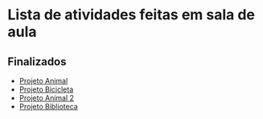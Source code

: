 # Lista de atividades feitas em sala de aula

## Finalizados
- [Projeto Animal](https://github.com/joelson91/Atividades-POO-Java/tree/main/Atividade_01)
- [Projeto Bicicleta](https://github.com/joelson91/Atividades-POO-Java/tree/main/Atividade_02)
- [Projeto Animal 2](https://github.com/joelson91/Atividades-POO-Java/tree/main/Atividade_03)
- [Projeto Biblioteca](https://github.com/joelson91/Atividades-POO-Java/tree/main/Atividade_04)
